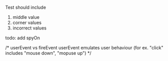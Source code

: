Test should include

1. middle value
2. corner values
3. incorrect values

todo:
add spyOn


/* 
userEvent vs fireEvent
userEvent emulates user behaviour (for ex. "click" includes "mouse down", "mopuse up")
*/